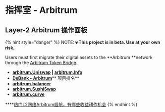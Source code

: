 # 指挥室 - Arbitrum

## Layer-2 Arbitrum 操作面板

{% hint style="danger" %}
NOTE: **💀 This project is in beta. Use at your own risk.** 

Users must first migrate their digital assets to the **Arbitrum **network through the [Arbitrum Token Bridge](https://bridge.arbitrum.io). 

* ****[**arbitrum.Uniswap**](https://app.uniswap.org/#/swap)**  |  **[**arbitrum.Info**](https://info.uniswap.org/#/arbitrum/)****
* [**DeBank - Arbitrum**](https://debank.com/projects?chain=arb)** 项目排名**
* ****[**arbitrum.balancer**](https://arbitrum.balancer.fi)****
* ****[**arbitrum.SushiSwap**](https://app.sushi.com/zh_CN)****
* ****[**arbitrum.curve**](https://arbitrum.curve.fi)****

****[热门L2网络Arbitrum启航，有哪些收益耕作机会](https://www.chainnews.com/articles/294841654081.htm)
{% endhint %}

